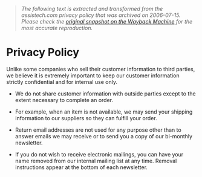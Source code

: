 > *The following text is extracted and transformed from the assistech.com privacy policy that was archived on 2006-07-15. Please check the [original snapshot on the Wayback Machine](https://web.archive.org/web/20060715011945id_/http%3A//assistech.com/privacy.htm) for the most accurate reproduction.*

# Privacy Policy

Unlike some companies who sell their customer information to third parties, we believe it is extremely important to keep our customer information strictly confidential and for internal use only. 

  * We do not share customer information with outside parties except to the extent necessary to complete an order.

  * For example, when an item is not available, we may send your shipping information to our suppliers so they can fulfill your order.

  * Return email addresses are not used for any purpose other than to answer emails we may receive or to send you a copy of our bi-monthly newsletter. 

  * If you do not wish to receive electronic mailings, you can have your name removed from our internal mailing list at any time. Removal instructions appear at the bottom of each newsletter.


 
